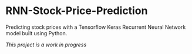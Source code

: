# RNN-Stock-Price-Prediction
Predicting stock prices with a Tensorflow Keras Recurrent Neural Network model built using Python.

*This project is a work in progress*

<!--Can predict one day then append that day to data and predict the next day on that data and continue like that to predict multiple days into the future
-->
